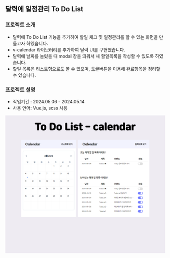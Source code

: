 ## 달력에 일정관리 To Do List


### 프로젝트 소개

- 달력에 To Do List 기능을 추가하여 할일 체크 및 일정관리를 할 수 있는 화면을 만들고자 하였습니다.
- v-calendar 라이브러리를 추가하여 달력 UI를 구현했습니다.
- 달력에 날짜를 눌렀을 때 modal 창을 띄워서 새 할일목록을 작성할 수 있도록 하였습니다.
- 할일 목록은 리스트형으로도 볼 수 있으며, 토글버튼을 이용해 완료항목을 정리할 수 있습니다.


### 프로젝트 설명

- 작업기간 : 2024.05.06 - 2024.05.14
- 사용 언어: Vue.js, scss 사용


![프로젝트 썸네일](./src/assets/thumbnail.png)
